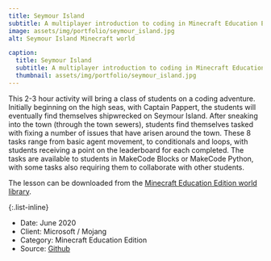 ```yaml
---
title: Seymour Island
subtitle: A multiplayer introduction to coding in Minecraft Education Edition.
image: assets/img/portfolio/seymour_island.jpg
alt: Seymour Island Minecraft world

caption:
  title: Seymour Island
  subtitle: A multiplayer introduction to coding in Minecraft Education Edition.
  thumbnail: assets/img/portfolio/seymour_island.jpg
---
```

This 2-3 hour activity will bring a class of students on a coding adventure. Initially beginning on the high seas, with Captain Pappert, the students will eventually find themselves shipwrecked on Seymour Island.
After sneaking into the town (through the town sewers), students find themselves tasked with fixing a number of issues that have arisen around the town.
These 8 tasks range from basic agent movement, to conditionals and loops, with students receiving a point on the leaderboard for each completed.
The tasks are available to students in MakeCode Blocks or MakeCode Python, with some tasks also requiring them to collaborate with other students.

The lesson can be downloaded from the [Minecraft Education Edition world library](https://education.minecraft.net/lessons/seymour-island).

{:.list-inline}
- Date: June 2020
- Client: Microsoft / Mojang
- Category: Minecraft Education Edition
- Source: [Github](https://github.com/CausewayDigital/Minecraft-EE-Seymour-Island)
